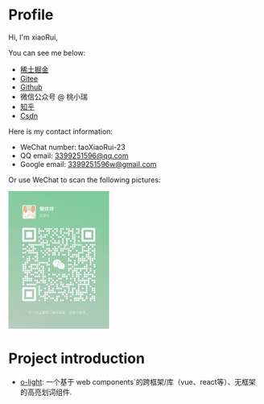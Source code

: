 
# Profile

Hi, I'm xiaoRui,

You can see me below:

- [稀土掘金](https://juejin.cn/user/1196739061361437)
- [Gitee](https://gitee.com/xiaorui-23)
- [Github](https://github.com/xiaorui-23)
- 微信公众号 @ 桃小瑞
- [知乎](https://www.zhihu.com/people/74-84-16-57)
- [Csdn](https://blog.csdn.net/qq_44500360)

Here is my contact information:

- WeChat number: taoXiaoRui-23
- QQ email: 3399251596@qq.com
- Google email: 3399251596w@gmail.com

Or use WeChat to scan the following pictures:

<img src="https://github.com/xiaorui-23/xiaorui-23/blob/master/Wechat.jpeg" width="200" height="273"></img>

# Project introduction

- [o-light](https://github.com/xiaorui-23/o-light): 一个基于 web components`的跨框架/库（vue、react等）、无框架的高亮划词组件.
